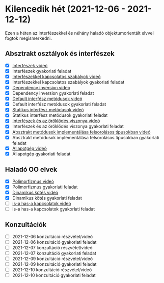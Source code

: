 # Kilencedik hét (2021-12-06 - 2021-12-12)

Ezen a héten az interfészekkel és néhány haladó objektumorientált elvvel 
fogtok megismerkedni.

## Absztrakt osztályok és interfészek

* [x] [Interfészek videó](https://e-learning.training360.com/courses/take/java-se-alapok-java-nyelvi-elemek/lessons/29593820-interfeszek)
* [x] Interfészek gyakorlati feladat
* [x] [Interfészekkel kapcsolatos szabályok videó](https://e-learning.training360.com/courses/take/java-se-alapok-java-nyelvi-elemek/lessons/29593828-interfeszekkel-kapcsolatos-szabalyok)
* [x] Interfészekkel kapcsolatos szabályok gyakorlati feladat
* [x] [Dependency inversion videó](https://e-learning.training360.com/courses/take/java-se-alapok-java-nyelvi-elemek/lessons/29593839-dependency-inversion)
* [x] Dependency inversion gyakorlati feladat
* [x] [Default interfész metódusok videó](https://e-learning.training360.com/courses/take/java-se-alapok-java-nyelvi-elemek/lessons/29593845-default-interfesz-metodusok)
* [x] Default interfész metódusok gyakorlati feladat
* [x] [Statikus interfész metódusok videó](https://e-learning.training360.com/courses/take/java-se-alapok-java-nyelvi-elemek/lessons/29593855-statikus-interfesz-metodusok)
* [x] Statikus interfész metódusok gyakorlati feladat
* [x] [Interfészek és az öröklődés viszonya videó](https://e-learning.training360.com/courses/take/java-se-alapok-java-nyelvi-elemek/lessons/29593869-interfeszek-es-az-oroklodes-viszonya)
* [x] Interfészek és az öröklődés viszonya gyakorlati feladat
* [x] [Absztrakt metódusok implementálása felsorolásos típusokban videó](https://e-learning.training360.com/courses/take/java-se-alapok-java-nyelvi-elemek/lessons/29593878-absztrakt-metodusok-implementalasa-felsorolasos-tipusokban)
* [x] Absztrakt metódusok implementálása felsorolásos típusokban gyakorlati feladat
* [x] [Állapotgép videó](https://e-learning.training360.com/courses/take/java-se-alapok-java-nyelvi-elemek/lessons/29593882-allapotgep)
* [x] Állapotgép gyakorlati feladat
  
## Haladó OO elvek

* [x] [Polimorfizmus videó](https://e-learning.training360.com/courses/take/java-se-alapok-java-nyelvi-elemek/lessons/29593935-polimorfizmus)
* [x] Polimorfizmus gyakorlati feladat
* [x] [Dinamikus kötés videó](https://e-learning.training360.com/courses/take/java-se-alapok-java-nyelvi-elemek/lessons/29593943-dinamikus-kotes)
* [x] Dinamikus kötés gyakorlati feladat
* [ ] [is-a has-a kapcsolatok videó](https://e-learning.training360.com/courses/take/java-se-alapok-java-nyelvi-elemek/lessons/29593950-is-a-has-a-kapcsolatok)
* [ ] is-a has-a kapcsolatok gyakorlati feladat

## Konzultációk

* [ ] 2021-12-06 konzultáció részvétel/videó
* [ ] 2021-12-06 konzultáció gyakorlati feladat
* [ ] 2021-12-07 konzultáció részvétel/videó
* [ ] 2021-12-07 konzultáció gyakorlati feladat
* [ ] 2021-12-09 konzultáció részvétel/videó
* [ ] 2021-12-09 konzultáció gyakorlati feladat
* [ ] 2021-12-10 konzultáció részvétel/videó
* [ ] 2021-12-10 konzultáció gyakorlati feladat